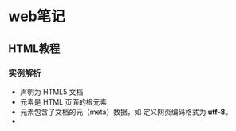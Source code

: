 # web笔记

## HTML教程

### 实例解析

- **<!DOCTYPE html>** 声明为 HTML5 文档
- **<html>** 元素是 HTML 页面的根元素
- **<head>** 元素包含了文档的元（meta）数据，如 <meta charset="utf-8"> 定义网页编码格式为 **utf-8**。
- **<title>** 元素描述了文档的标题
- **<body>** 元素包含了可见的页面内容
- **<h1>** 元素定义一个大标题
- **<p>** 元素定义一个段落(会忽略原文的排版)

### 例子

- HTML 链接是通过标签 <a> 来定义的

  ```html
  <a href="http://www.runoob.com">这是一个链接</a>
  ```

- HTML 图像是通过标签 <img> 来定义的![错误图片](https://img-blog.csdnimg.cn/20181118200847500.png)

  ```html
  <!--
  	注意这里的图片加载不出问题
  	1. 有可能被abp广告管理给禁用掉了(错误信息见上图)
  	2. 位置错误(一定要注意相对路径./(当前路径)与../(当前路径上级)区别)
  -->
  <img src="./image/testpic.jpg" width="500" height="744"/>
  ```

- **`<br> <br/> `**换行(建议用后者 但是前者可以在所有浏览器中适用)
- **<hr>** 水平线

### 属性

[html所有标签列表](http://www.w3school.com.cn/tags/index.asp)

[全局属性](https://www.runoob.com/tags/ref-standardattributes.html)

### 图像

- 背景图片<background>

- 对其方案

  - bottom
  - middle
  - top

- 浮动排列

  - left
  - right

- **alt** 当图片显示不出来的时候显示alt中的文本

- 图片区域点击事件

  ```html
  <html>
      <body>
  
      <p>请点击图像上的星球，把它们放大。</p>
  
      <img
      src="/i/eg_planets.jpg"
      border="0" usemap="#planetmap"
      alt="Planets" />
  
      <map name="planetmap" id="planetmap">
          <area
          shape="circle"
          coords="180,139,14"
          href ="/example/html/venus.html"
          target ="_blank"
          alt="Venus" />
  
          <area
          shape="circle"
          coords="129,161,10"
          href ="/example/html/mercur.html"
          target ="_blank"
          alt="Mercury" />
  
          <area
          shape="rect"
          coords="0,0,110,260"
          href ="/example/html/sun.html"
          target ="_blank"
          alt="Sun" />
      </map>
  
      <p><b>注释：</b>img 元素中的 "usemap" 属性引用 map 元素中的 "id" 或 "name" 属性（根据浏览器），所以我们同时向 map 元素添加了 "id" 和 "name" 属性。</p>
  
      </body>
  </html>
  ```

### 表格

- 三个分块 为的就是可以应用不同的样式表
  - **<thead>** 表头
  - **<tbody>** 表身
  - **<tfoot>** 表尾
- **<colgroup>** 标签
  - <colgroup> 标签用于对表格中的列进行组合，以便对其进行格式化。<br>如需对全部列应用样式，<colgroup> 标签很有用，这样就不需要对各个单元和各行重复应用样式了。<br><colgroup> 标签只能在 table 元素中使用。
- **<col>** 标签
  - <col> 标签为表格中一个或多个列定义属性值。<br>如需对全部列应用样式，<col> 标签很有用，这样就不需要对各个单元和各行重复应用样式了。<br>您只能在 table 或 colgroup 元素中使用 <col> 标签。

## HTML5教程